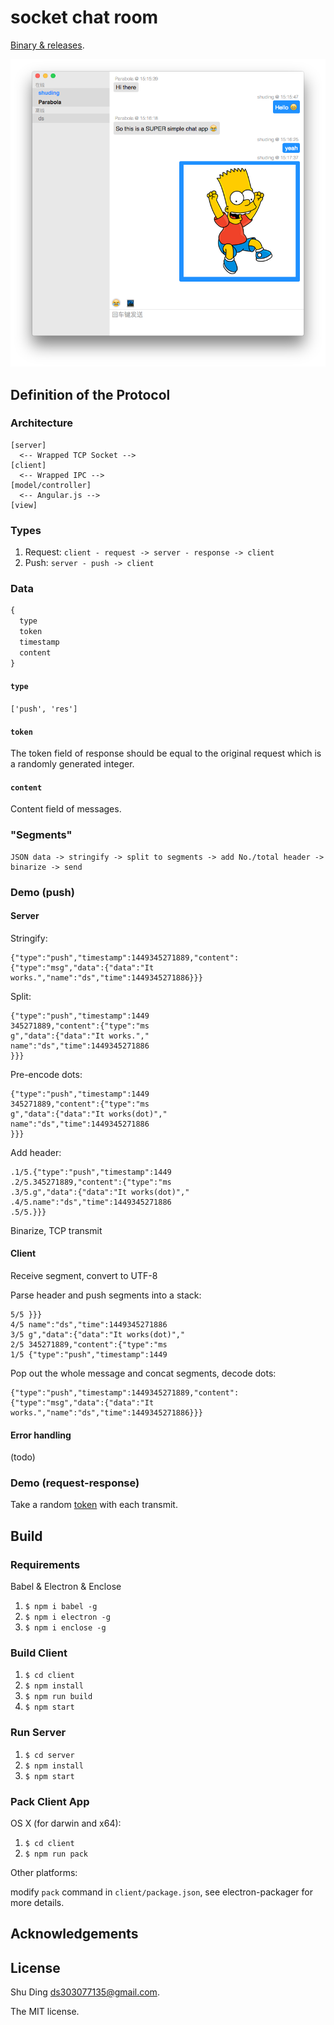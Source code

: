 # socket chat room

[Binary & releases](releases).

![demo](./app-demo.png)

## Definition of the Protocol

### Architecture

```
[server]
  <-- Wrapped TCP Socket -->
[client]
  <-- Wrapped IPC -->
[model/controller]
  <-- Angular.js -->
[view]
```

### Types

1. Request: `client - request -> server - response -> client`
2. Push: `server - push -> client`

### Data

```javascript
{
  type
  token
  timestamp
  content
}
```

#### `type`

`['push', 'res']`

#### `token`

The token field of response should be equal to the original request which is a randomly generated integer.

#### `content`

Content field of messages.

### "Segments"

```
JSON data -> stringify -> split to segments -> add No./total header -> binarize -> send
```

### Demo (push)

#### Server

Stringify:

```
{"type":"push","timestamp":1449345271889,"content":{"type":"msg","data":{"data":"It works.","name":"ds","time":1449345271886}}}
```

Split:

```
{"type":"push","timestamp":1449
345271889,"content":{"type":"ms
g","data":{"data":"It works.","
name":"ds","time":1449345271886
}}}
```

Pre-encode dots:

```
{"type":"push","timestamp":1449
345271889,"content":{"type":"ms
g","data":{"data":"It works(dot)","
name":"ds","time":1449345271886
}}}
```

Add header:

```
.1/5.{"type":"push","timestamp":1449
.2/5.345271889,"content":{"type":"ms
.3/5.g","data":{"data":"It works(dot)","
.4/5.name":"ds","time":1449345271886
.5/5.}}}
```

Binarize, TCP transmit

#### Client

Receive segment, convert to UTF-8

Parse header and push segments into a stack:

```
5/5 }}}
4/5 name":"ds","time":1449345271886
3/5 g","data":{"data":"It works(dot)","
2/5 345271889,"content":{"type":"ms
1/5 {"type":"push","timestamp":1449
```

Pop out the whole message and concat segments, decode dots:

```
{"type":"push","timestamp":1449345271889,"content":{"type":"msg","data":{"data":"It works.","name":"ds","time":1449345271886}}}
```

#### Error handling

(todo)

### Demo (request-response)

Take a random [token](#token) with each transmit.

## Build

### Requirements

Babel & Electron & Enclose

1. `$ npm i babel -g`
2. `$ npm i electron -g`
3. `$ npm i enclose -g`

### Build Client

1. `$ cd client`
2. `$ npm install`
3. `$ npm run build`
4. `$ npm start`

### Run Server

1. `$ cd server`
2. `$ npm install`
3. `$ npm start`

### Pack Client App

OS X (for darwin and x64):

1. `$ cd client`
2. `$ npm run pack`

Other platforms:

modify `pack` command in `client/package.json`, see electron-packager for more details.

## Acknowledgements

## License

Shu Ding <ds303077135@gmail.com>.

The MIT license.
